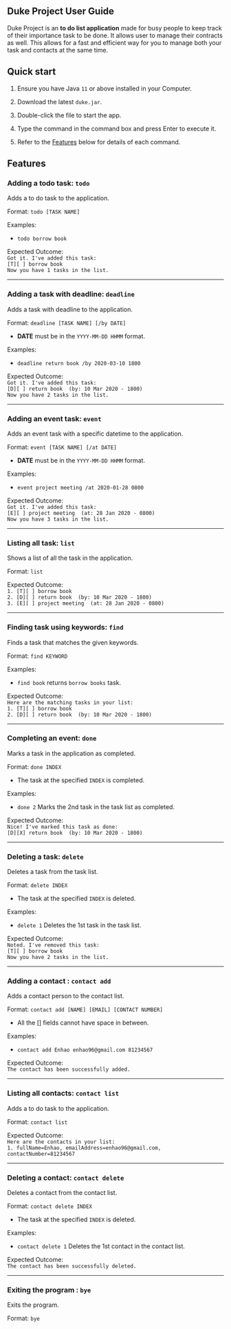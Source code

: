 
Duke Project User Guide
---  
Duke Project is an **to do list application** made for busy people to keep track of their importance task to be done. It allows user to manage their contracts as well. This allows for a fast and efficient way for you to manage both your task and contacts at the same time.

## Quick start

1. Ensure you have Java `11`  or above installed in your Computer.

1. Download the latest `duke.jar`.

1. Double-click the file to start the app.

1. Type the command in the command box and press Enter to execute it. <br>


1. Refer to the [Features](#features) below for details of each command.


## Features


### Adding a todo task: `todo`

Adds a to do task to the application.

Format: `todo [TASK NAME]`

Examples:
* `todo borrow book`

Expected Outcome:  
`Got it. I've added this task:`  
`[T][ ] borrow book`  
`Now you have 1 tasks in the list.`
  
---

### Adding a task with deadline: `deadline`

Adds a task with deadline to the application.

Format: `deadline [TASK NAME] [/by DATE]`
* **DATE** must be in the `YYYY-MM-DD HHMM`  format.

Examples:
* `deadline return book /by 2020-03-10 1800`

Expected Outcome:  
`Got it. I've added this task:`  
`[D][ ] return book  (by: 10 Mar 2020 - 1800)`  
`Now you have 2 tasks in the list.`
  
---

### Adding an event task: `event`

Adds an event task with a specific datetime to the application.

Format: `event [TASK NAME] [/at DATE]`
* **DATE** must be in the `YYYY-MM-DD HHMM`  format.

Examples:
* `event project meeting /at 2020-01-28 0800`

Expected Outcome:  
`Got it. I've added this task:`  
`[E][ ] project meeting  (at: 28 Jan 2020 - 0800)`  
`Now you have 3 tasks in the list.`
  
---

### Listing all task: `list`

Shows a list of all the task in the application.

Format: `list`

Expected Outcome:  
`1. [T][ ] borrow book`  
`2. [D][ ] return book  (by: 10 Mar 2020 - 1800)`  
`3. [E][ ] project meeting  (at: 28 Jan 2020 - 0800)`
  
---

### Finding task using keywords: `find`

Finds a task that matches the given keywords.

Format: `find KEYWORD`

Examples:
* `find book`  returns `borrow books`  task.

Expected Outcome:  
`Here are the matching tasks in your list:`  
`1. [T][ ] borrow book`  
`2. [D][ ] return book  (by: 10 Mar 2020 - 1800)`
  
---

### Completing an event: `done`

Marks a task in the application as completed.

Format: `done INDEX`
* The task at the specified `INDEX`  is completed.

Examples:
* `done 2`  Marks the 2nd task in the task list as completed.

Expected Outcome:  
`Nice! I've marked this task as done:`  
`[D][X] return book  (by: 10 Mar 2020 - 1800)`
  
---

### Deleting a task: `delete`

Deletes a task from the task list.

Format: `delete INDEX`
* The task at the specified `INDEX`  is deleted.

Examples:
* `delete 1`  Deletes the 1st task in the task list.

Expected Outcome:  
`Noted. I've removed this task:`  
`[T][ ] borrow book`  
`Now you have 2 tasks in the list.`
  
---
### Adding a contact : `contact add`

Adds a contact person to the contact list.

Format: `contact add [NAME] [EMAIL] [CONTACT NUMBER]`
* All the [] fields cannot have space in between.

Examples:
* `contact add Enhao enhao96@gmail.com 81234567`

Expected Outcome:  
`The contact has been successfully added.`
  
---
### Listing all contacts: `contact list`

Adds a to do task to the application.

Format: `contact list`

Expected Outcome:  
`Here are the contacts in your list:`  
`1. fullName=Enhao, emailAddress=enhao96@gmail.com, contactNumber=81234567`

---

### Deleting a contact: `contact delete`

Deletes a contact from the contact list.

Format: `contact delete INDEX`
* The task at the specified `INDEX`  is deleted.

Examples:
* `contact delete 1`  Deletes the 1st contact in the contact list.

Expected Outcome:  
`The contact has been successfully deleted.`
  
---
### Exiting the program : `bye`

Exits the program.

Format: `bye`